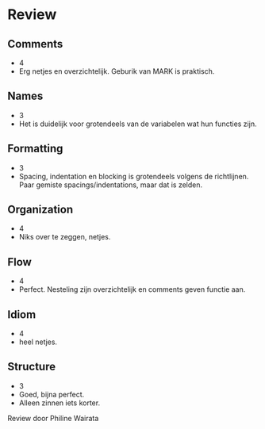 # Review

## Comments
* 4
* Erg netjes en overzichtelijk. Geburik van MARK is praktisch.

## Names
* 3
* Het is duidelijk voor grotendeels van de variabelen wat hun functies zijn.

## Formatting
* 3
* Spacing, indentation en blocking is grotendeels volgens de richtlijnen.
Paar gemiste spacings/indentations, maar dat is zelden.

## Organization
* 4
* Niks over te zeggen, netjes.

## Flow
* 4
* Perfect. Nesteling zijn overzichtelijk en comments geven functie aan.

## Idiom
* 4
* heel netjes.

## Structure
* 3
* Goed, bijna perfect.
* Alleen zinnen iets korter.

Review door Philine Wairata
